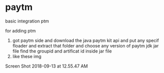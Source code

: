 # paytm
basic integration ptm 


for adding ptm  
1.  got paytm side and download the java paytm kit api and put any specif floader and extract that folder and choose any version 
of paytm jdk jar file find the groupid and artificat id inside jar file
2. like these img

Screen Shot 2018-09-13 at 12.55.47 AM
